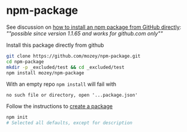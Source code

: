 # npm-package

See discussion on [how to install an npm package from GitHub directly](https://stackoverflow.com/a/21918559/639133): *""possible since version 1.1.65 and works for github.com only""*

Install this package directly from github
```bash
git clone https://github.com/mozey/npm-package.git
cd npm-package
mkdir -p _excluded/test && cd _excluded/test
npm install mozey/npm-package
```

With an empty repo `npm install` will fail with
```
no such file or directory, open '...package.json'
```

Follow the instructions to [create a package](https://docs.npmjs.com/creating-a-package-json-file)
```bash
npm init
# Selected all defaults, except for description
```
